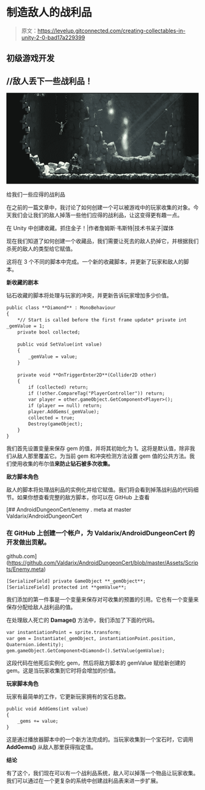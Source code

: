 # 制造敌人的战利品

> 原文：<https://levelup.gitconnected.com/creating-collectables-in-unity-2-0-bad17a229399>

## 初级游戏开发

## //敌人丢下一些战利品！

![](img/8de5bae2425ed9c1656f5e06be7898a2.png)

给我们一些应得的战利品

在之前的一篇文章中，我讨论了如何创建一个可以被游戏中的玩家收集的对象。今天我们会让我们的敌人掉落一些他们应得的战利品，让这变得更有趣一点。

在 Unity 中创建收藏。抓住金子！|作者詹姆斯·韦斯特|技术书呆子|媒体

现在我们知道了如何创建一个收藏品，我们需要让死去的敌人扔掉它，并根据我们杀死的敌人的类型给它赋值。

这将在 3 个不同的脚本中完成。一个新的收藏脚本，并更新了玩家和敌人的脚本。

**新收藏的剧本**

钻石收藏的脚本将处理与玩家的冲突，并更新告诉玩家增加多少价值。

```
public class **Diamond** : MonoBehaviour
{
    *// Start is called before the first frame update* private int _gemValue = 1;
    private bool collected;

    public void SetValue(int value)
    {
        _gemValue = value;
    }

    private void **OnTriggerEnter2D**(Collider2D other)
    {
        if (collected) return;
        if (!other.CompareTag("PlayerController")) return;
        var player = other.gameObject.GetComponent<Player>();
        if (player == null) return;
        player.AddGems(_gemValue);
        collected = true;
        Destroy(gameObject);
    }
}
```

我们首先设置变量来保存 gem 的值，并将其初始化为 1。这将是默认值，除非我们从敌人那里覆盖它。为当前 gem 和冲突检测方法设置 gem 值的公共方法。我们使用收集的布尔值**来防止钻石被多次收集。**

**敌方脚本角色**

敌人的脚本将处理战利品的实例化并给它赋值。我们将会看到掉落战利品的代码细节。如果你想查看完整的敌方脚本，你可以在 GitHub 上查看

[](https://github.com/Valdarix/AndroidDungeonCert/blob/master/Assets/Scripts/Enemy.meta) [## AndroidDungeonCert/enemy . meta at master Valdarix/AndroidDungeonCert

### 在 GitHub 上创建一个帐户，为 Valdarix/AndroidDungeonCert 的开发做出贡献。

github.com](https://github.com/Valdarix/AndroidDungeonCert/blob/master/Assets/Scripts/Enemy.meta) 

```
[SerializeField] private GameObject **_gemObject**;
[SerializeField] protected int **gemValue**;
```

我们添加的第一件事是一个变量来保存对可收集的预置的引用。它也有一个变量来保存分配给敌人战利品的值。

在处理敌人死亡的 **Damage()** 方法中，我们添加了下面的代码。

```
var instantiationPoint = sprite.transform;
var gem = Instantiate(_gemObject, instantiationPoint.position, Quaternion.identity);
gem.gameObject.GetComponent<Diamond>().SetValue(gemValue);
```

这段代码在他死后实例化 gem，然后将敌方脚本的 gemValue 赋给新创建的 gem。这是当玩家收集到它时将会增加的价值。

**玩家脚本角色**

玩家有最简单的工作，它更新玩家拥有的宝石总数。

```
public void AddGems(int value)
{
    _gems += value;
}
```

这是通过播放器脚本中的一个新方法完成的。当玩家收集到一个宝石时，它调用 **AddGems()** 从敌人那里获得指定值。

**结论**

有了这个，我们现在可以有一个战利品系统，敌人可以掉落一个物品让玩家收集。我们可以通过在一个更复杂的系统中创建战利品表来进一步扩展。